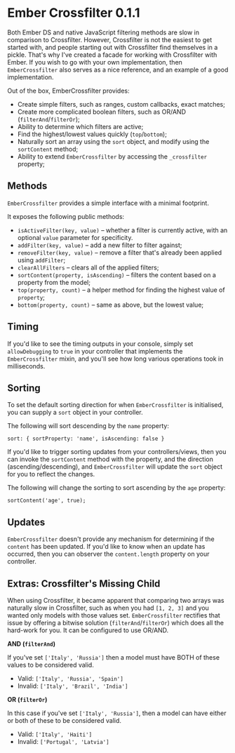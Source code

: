 Ember Crossfilter 0.1.1
================

Both Ember DS and native JavaScript filtering methods are slow in comparison to Crossfilter. However, Crossfilter is not the easiest to get started with, and people starting out with Crossfilter find themselves in a pickle. That's why I've created a facade for working with Crossfilter with Ember. If you wish to go with your own implementation, then `EmberCrossfilter` also serves as a nice reference, and an example of a good implementation.

Out of the box, EmberCrossfilter provides:

* Create simple filters, such as ranges, custom callbacks, exact matches;
* Create more complicated boolean filters, such as OR/AND (`filterAnd`/`filterOr`);
* Ability to determine which filters are active;
* Find the highest/lowest values quickly (`top`/`bottom`);
* Naturally sort an array using the `sort` object, and modify using the `sortContent` method;
* Ability to extend `EmberCrossfilter` by accessing the `_crossfilter` property;

Methods
-------------

`EmberCrossfilter` provides a simple interface with a minimal footprint.

It exposes the following public methods:

* `isActiveFilter(key, value)` &ndash; whether a filter is currently active, with an optional `value` parameter for specificity.
* `addFilter(key, value)` &ndash; add a new filter to filter against;
* `removeFilter(key, value)` &ndash; remove a filter that's already been applied using `addFilter`;
* `clearAllFilters` &ndash; clears all of the applied filters;
* `sortContent(property, isAscending)` &ndash; filters the content based on a property from the model;
* `top(property, count)` &ndash; a helper method for finding the highest value of `property`;
* `bottom(property, count)` &ndash; same as above, but the lowest value;

Timing
-------------

If you'd like to see the timing outputs in your console, simply set `allowDebugging` to `true` in your controller that implements the `EmberCrossfilter` mixin, and you'll see how long various operations took in milliseconds.


Sorting
-------------

To set the default sorting direction for when `EmberCrossfilter` is initialised, you can supply a `sort` object in your controller.

The following will sort descending by the `name` property:

	sort: { sortProperty: 'name', isAscending: false }
	
If you'd like to trigger sorting updates from your controllers/views, then you can invoke the `sortContent` method with the property, and the direction (ascending/descending), and `EmberCrossfilter` will update the `sort` object for you to reflect the changes.

The following will change the sorting to sort ascending by the `age` property:

	sortContent('age', true);
	
	
Updates
-------------

`EmberCrossfilter` doesn't provide any mechanism for determining if the `content` has been updated. If you'd like to know when an update has occurred, then you can observer the `content.length` property on your controller.

Extras: Crossfilter's Missing Child
-------------

When using Crossfilter, it became apparent that comparing two arrays was naturally slow in Crossfilter, such as when you had `[1, 2, 3]` and you wanted only models with those values set. `EmberCrossfilter` rectifies that issue by offering a bitwise solution (`filterAnd`/`filterOr`) which does all the hard-work for you. It can be configured to use OR/AND.

**AND (`filterAnd`)**

If you've set `['Italy', 'Russia']` then a model must have BOTH of these values to be considered valid.

* Valid: `['Italy', 'Russia', 'Spain']`
* Invalid: `['Italy', 'Brazil', 'India']`

**OR (`filterOr`)**

In this case if you've set `['Italy', 'Russia']`, then a model can have either or both of these to be considered valid.

* Valid: `['Italy', 'Haiti']`
* Invalid: `['Portugal', 'Latvia']`